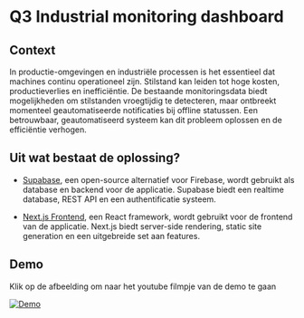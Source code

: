 # Q3 Industrial monitoring dashboard

## Context
In productie-omgevingen en industriële processen is het essentieel dat machines continu operationeel zijn. Stilstand kan leiden tot hoge kosten, productieverlies en inefficiëntie. De bestaande monitoringsdata biedt mogelijkheden om stilstanden vroegtijdig te detecteren, maar ontbreekt momenteel geautomatiseerde notificaties bij offline statussen. Een betrouwbaar, geautomatiseerd systeem kan dit probleem oplossen en de efficiëntie verhogen.

## Uit wat bestaat de oplossing?

* [Supabase](/supabase/README.md), een open-source alternatief voor Firebase, wordt gebruikt als database en backend voor de applicatie. Supabase biedt een realtime database, REST API en een authentificatie systeem.

* [Next.js Frontend](/src/README.md), een React framework, wordt gebruikt voor de frontend van de applicatie. Next.js biedt server-side rendering, static site generation en een uitgebreide set aan features.

## Demo

Klik op de afbeelding om naar het youtube filmpje van de demo te gaan

[![Demo](https://img.youtube.com/vi/62Y2qSYhyps/0.jpg)](https://www.youtube.com/watch?v=62Y2qSYhyps)
